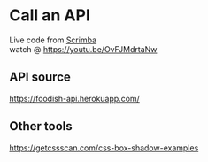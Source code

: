 # Call an API
Live code from <a href="https://scrimba.com/"> Scrimba</a> <br>
watch @ https://youtu.be/OvFJMdrtaNw

## API source
https://foodish-api.herokuapp.com/

## Other tools
https://getcssscan.com/css-box-shadow-examples
